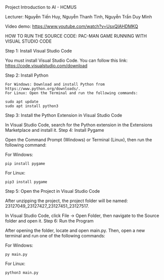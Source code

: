 Project Introduction to AI - HCMUS

Lecturer: Nguyễn Tiến Huy, Nguyễn Thanh Tình, Nguyễn Trần Duy Minh

Video demo: https://www.youtube.com/watch?v=UsxQIAHDMKQ

HOW TO RUN THE SOURCE CODE: PAC-MAN GAME
RUNNING WITH VISUAL STUDIO CODE

Step 1: Install Visual Studio Code

You must install Visual Studio Code. You can follow this link: https://code.visualstudio.com/download

Step 2: Install Python

    For Windows: Download and install Python from https://www.python.org/downloads/.
    For Linux: Open the Terminal and run the following commands:

    sudo apt update
    sudo apt install python3

Step 3: Install the Python Extension in Visual Studio Code

In Visual Studio Code, search for the Python extension in the Extensions Marketplace and install it.
Step 4: Install Pygame

Open the Command Prompt (Windows) or Terminal (Linux), then run the following command:

For Windows:

    pip install pygame

For Linux:

    pip3 install pygame

Step 5: Open the Project in Visual Studio Code

After unzipping the project, the project folder will be named: 23127049_23127427_23127451_23127517.

In Visual Studio Code, click File → Open Folder, then navigate to the Source folder and open it.
Step 6: Run the Program

After opening the folder, locate and open main.py. Then, open a new terminal and run one of the following commands:

For Windows:

    py main.py

For Linux:

    python3 main.py
